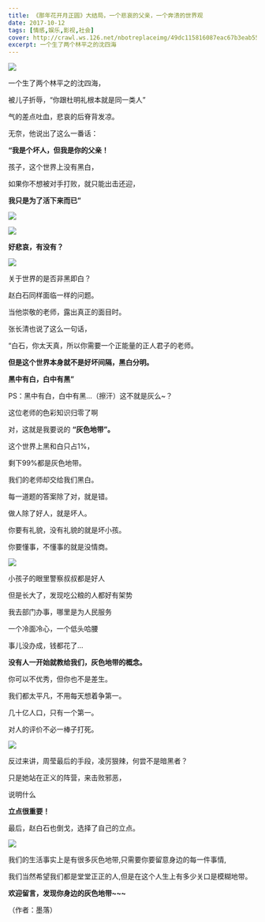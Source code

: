 ```yaml
---
title: 《那年花开月正圆》大结局，一个悲哀的父亲，一个奔溃的世界观
date: 2017-10-12
tags: [情感,娱乐,影视,社会]
cover: http://crawl.ws.126.net/nbotreplaceimg/49dc115816087eac67b3eab55e507b87/00c14884991cba2f7955429799a620b4.jpg
excerpt: 一个生了两个林平之的沈四海
---
```

![](http://crawl.ws.126.net/nbotreplaceimg/49dc115816087eac67b3eab55e507b87/00c14884991cba2f7955429799a620b4.jpg)  

一个生了两个林平之的沈四海，

被儿子折辱，“你跟杜明礼根本就是同一类人”

气的差点吐血，悲哀的后脊背发凉。

无奈，他说出了这么一番话：

**“我是个坏人，但我是你的父亲！**

孩子，这个世界上没有黑白，

如果你不想被对手打败，就只能出击还迎，

**我只是为了活下来而已”**

![](http://crawl.ws.126.net/nbotreplaceimg/d750efec789e0ae40cef6e34bd6e8997/d75081a0b0d20b453dcd02b2f9015fd6.jpg)  

![](http://crawl.ws.126.net/nbotreplaceimg/bc4e413e0404ea8b386b4334d5ba150d/01db4b07aa472d9fbedf6d6ae54a3ece.jpg)  

**好悲哀，有没有？**

![](http://crawl.ws.126.net/nbotreplaceimg/bc4e413e0404ea8b386b4334d5ba150d/39455e8406933c37c306c37472c066fa.jpg)  

关于世界的是否非黑即白？

赵白石同样面临一样的问题。

当他崇敬的老师，露出真正的面目时。

张长清也说了这么一句话，

“白石，你太天真，所以你需要一个正能量的正人君子的老师。

**但是这个世界本身就不是好坏间隔，黑白分明。**

**黑中有白，白中有黑”**

PS：黑中有白，白中有黑...（擦汗）这不就是灰么~？

这位老师的色彩知识归零了啊

对，这就是我要说的 **“灰色地带”。**

这个世界上黑和白只占1%，

剩下99%都是灰色地带。

我们的老师却交给我们黑白。

每一道题的答案除了对，就是错。

做人除了好人，就是坏人。

你要有礼貌，没有礼貌的就是坏小孩。

你要懂事，不懂事的就是没情商。

![](http://crawl.ws.126.net/nbotreplaceimg/bc4e413e0404ea8b386b4334d5ba150d/66aaf1ee55b87caf0094c32772c9f8d8.jpg)  

小孩子的眼里警察叔叔都是好人  

但是长大了，发现吃公粮的人都好有架势

我去部门办事，哪里是为人民服务

一个冷面冷心，一个低头哈腰

事儿没办成，钱都花了...

**没有人一开始就教给我们，灰色地带的概念。**

你可以不优秀，但你也不是差生。

我们都太平凡，不用每天想着争第一。

几十亿人口，只有一个第一。

对人的评价不必一棒子打死。  

![](http://crawl.ws.126.net/nbotreplaceimg/49dc115816087eac67b3eab55e507b87/fa76ccc126f86afc6a722f0393e5281d.jpg)  

反过来讲，周莹最后的手段，凌厉狠辣，何尝不是暗黑者？  

只是她站在正义的阵营，来击败邪恶，

说明什么

**立点很重要！**

最后，赵白石也倒戈，选择了自己的立点。

![](http://crawl.ws.126.net/nbotreplaceimg/bc4e413e0404ea8b386b4334d5ba150d/92ddff1d8e54c7a029f4ece06b6622ce.jpg)  

我们的生活事实上是有很多灰色地带,只需要你要留意身边的每一件事情,

我们当然希望我们都是堂堂正正的人,但是在这个人生上有多少关口是模糊地带。

**欢迎留言，发现你身边的灰色地带~~~**

（作者：墨落）

